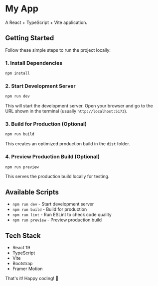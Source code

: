 # My App

A React + TypeScript + Vite application.

## Getting Started

Follow these simple steps to run the project locally:

### 1. Install Dependencies

```bash
npm install
```

### 2. Start Development Server

```bash
npm run dev
```

This will start the development server. Open your browser and go to the URL shown in the terminal (usually `http://localhost:5173`).

### 3. Build for Production (Optional)

```bash
npm run build
```

This creates an optimized production build in the `dist` folder.

### 4. Preview Production Build (Optional)

```bash
npm run preview
```

This serves the production build locally for testing.

## Available Scripts

- `npm run dev` - Start development server
- `npm run build` - Build for production
- `npm run lint` - Run ESLint to check code quality
- `npm run preview` - Preview production build

## Tech Stack

- React 19
- TypeScript
- Vite
- Bootstrap
- Framer Motion

That's it! Happy coding! 🚀
